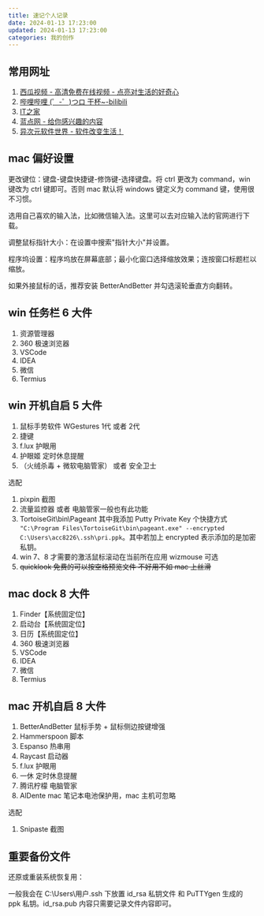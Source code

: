 ```yaml
---
title: 速记个人记录
date: 2024-01-13 17:23:00
updated: 2024-01-13 17:23:00
categories: 我的创作
---
```


## 常用网址

1. [西瓜视频 - 高清免费在线视频 - 点亮对生活的好奇心](https://www.ixigua.com/)
2. [哔哩哔哩 (゜-゜)つロ 干杯~-bilibili](https://www.bilibili.com/)
3. [IT之家](https://www.ithome.com/)
4. [蓝点网 - 给你感兴趣的内容](https://www.landiannews.com/)
5. [异次元软件世界 - 软件改变生活！](https://www.iplaysoft.com/)

## mac 偏好设置

更改键位：键盘-键盘快捷键-修饰键-选择键盘。将 ctrl 更改为 command，win 键改为 ctrl 键即可。否则 mac 默认将 windows 键定义为 command 键，使用很不习惯。

选用自己喜欢的输入法，比如微信输入法。这里可以去对应输入法的官网进行下载。

调整鼠标指针大小：在设置中搜索"指针大小"并设置。

程序坞设置：程序坞放在屏幕底部；最小化窗口选择缩放效果；连按窗口标题栏以缩放。

如果外接鼠标的话，推荐安装 BetterAndBetter 并勾选滚轮垂直方向翻转。

## win 任务栏 6 大件

1. 资源管理器
2. 360 极速浏览器
3. VSCode
4. IDEA
5. 微信
6. Termius

## win 开机自启 5 大件

1. 鼠标手势软件 WGestures 1代 或者 2代
2. 捷键
3. f.lux 护眼用
4. 护眼姬 定时休息提醒
5. （火绒杀毒 + 微软电脑管家） 或者 安全卫士

选配

1. pixpin 截图
2. 流量监控器 或者 电脑管家一般也有此功能
3. TortoiseGit\bin\Pageant 其中我添加 Putty Private Key 个快捷方式 `"C:\Program Files\TortoiseGit\bin\pageant.exe" --encrypted C:\Users\acc8226\.ssh\pri.ppk`。其中若加上 encrypted 表示添加的是加密私钥。
4. win 7、8 才需要的激活鼠标滚动在当前所在应用 wizmouse 可选
5. ~~quicklook 免费的可以按空格预览文件 不好用不如 mac 上丝滑~~

## mac dock 8 大件

1. Finder【系统固定位】
2. 启动台【系统固定位】
3. 日历【系统固定位】
4. 360 极速浏览器
5. VSCode
6. IDEA
7. 微信
8. Termius

## mac 开机自启 8 大件

1. BetterAndBetter 鼠标手势 + 鼠标侧边按键增强
2. Hammerspoon 脚本
3. Espanso 热串用
4. Raycast 启动器
5. f.lux 护眼用
6. 一休 定时休息提醒
7. 腾讯柠檬 电脑管家
8. AlDente mac 笔记本电池保护用，mac 主机可忽略

选配

1. Snipaste 截图

## 重要备份文件

还原或重装系统恢复用：

一般我会在 C:\Users\用户\.ssh 下放置 id_rsa 私钥文件 和 PuTTYgen 生成的 ppk 私钥。id_rsa.pub 内容只需要记录文件内容即可。
